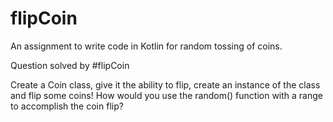 # flipCoin
An assignment to write code in Kotlin for  random tossing of coins.

Question solved by #flipCoin

Create a Coin class, give it the ability to flip, create an instance of the class and flip some coins! How would you use the random() function with a range to accomplish the coin flip?
